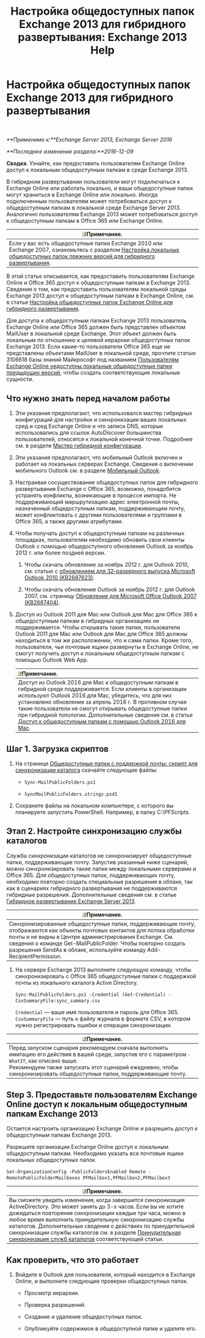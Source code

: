 ﻿---
title: 'Настройка общедоступных папок Exchange 2013 для гибридного развертывания: Exchange 2013 Help'
TOCTitle: Настройка общедоступных папок Exchange 2013 для гибридного развертывания
ms:assetid: b828520f-022c-4fcb-ab68-e1c330e87c33
ms:mtpsurl: https://technet.microsoft.com/ru-ru/library/Dn986544(v=EXCHG.150)
ms:contentKeyID: 65452464
ms.date: 04/30/2018
mtps_version: v=EXCHG.150
ms.translationtype: HT
---

# Настройка общедоступных папок Exchange 2013 для гибридного развертывания

 

_**Применимо к:**Exchange Server 2013, Exchange Server 2016_

_**Последнее изменение раздела:**2016-12-09_

**Сводка**. Узнайте, как предоставить пользователям Exchange Online доступ к локальным общедоступным папкам в среде Exchange 2013.

В гибридном развертывании пользователи могут подключаться к Exchange Online или работать локально, и ваши общедоступные папки могут храниться в Exchange Online или локально. Иногда подключенным пользователям может потребоваться доступ к общедоступным папкам в локальной среде Exchange Server 2013. Аналогично пользователям Exchange 2013 может потребоваться доступ к общедоступным папкам в Office 365 или Exchange Online.

<table>
<thead>
<tr class="header">
<th><img src="images/JJ126620.note(EXCHG.150).gif" title="Примечание" alt="Примечание" />Примечание.</th>
</tr>
</thead>
<tbody>
<tr class="odd">
<td>Если у вас есть общедоступные папки Exchange 2010 или Exchange 2007, ознакомьтесь с разделом <a href="configure-legacy-on-premises-public-folders-for-a-hybrid-deployment-exchange-2013-help.md">Настройка локальных общедоступных папок прежних версий для гибридного развертывания</a>.</td>
</tr>
</tbody>
</table>


В этой статье описывается, как предоставить пользователям Exchange Online и Office 365 доступ к общедоступным папкам в Exchange 2013. Сведения о том, как предоставить пользователям локальной среды Exchange 2013 доступ к общедоступным папкам в Exchange Online, см. в статье [Настройка общедоступных папок Exchange Online для гибридного развертывания](configure-exchange-online-public-folders-for-a-hybrid-deployment-exchange-2013-help.md).

Для доступа к общедоступным папкам Exchange 2013 пользователь Exchange Online или Office 365 должен быть представлен объектом MailUser в локальной среде Exchange. Этот объект должен быть локальным по отношению к целевой иерархии общедоступных папок Exchange 2013. Если какие-то пользователи Office 365 еще не представлены объектами MailUser в локальной среде, прочтите статью 3106618 базы знаний Майкрософт под названием [Пользователям Exchange Online недоступны локальные общедоступные папки предыдущих версий](https://go.microsoft.com/fwlink/p/?linkid=699451), чтобы создать соответствующие локальные сущности.

## Что нужно знать перед началом работы

1.  Эти указания предполагают, что использовался мастер гибридных конфигураций для настройки и синхронизации ваших локальных сред и сред Exchange Online и что записи DNS, которые использовались для ссылок AutoDiscover большинства пользователей, относятся к локальной конечной точке. Подробнее см. в разделе [Мастер гибридной конфигурации](https://technet.microsoft.com/ru-ru/library/hh529921\(v=exchg.150\)).

2.  Эти указания предполагают, что мобильный Outlook включен и работает на локальных серверах Exchange. Сведения о включении мобильного Outlook см. в разделе [Мобильный Outlook](outlook-anywhere-exchange-2013-help.md).

3.  Настраивая сосуществование общедоступных папок для гибридного развертывания Exchange с Office 365, возможно, понадобится устранять конфликты, возникающие в процессе импорта. Не поддерживающий маршрутизацию адрес электронной почты, назначенный общедоступным папкам, поддерживающим почту, может конфликтовать с другими пользователями и группами в Office 365, а также другими атрибутами.

4.  Чтобы получать доступ к общедоступным папкам на различных площадках, пользователям необходимо обновить свои клиенты Outlook с помощью общедоступного обновления Outlook за ноябрь 2012 г. или более поздней версии.
    
    1.  Чтобы скачать обновление за ноябрь 2012 г. для Outlook 2010, см. статью с [обновлением для 32-разрядного выпуска Microsoft Outlook 2010 (KB2687623)](https://www.microsoft.com/ru-ru/download/details.aspx?id=35702).
    
    2.  Чтобы скачать обновление Outlook за ноябрь 2012 г. для Outlook 2007, см. страницу [Обновление для Microsoft Office Outlook 2007 (KB2687404)](https://www.microsoft.com/ru-ru/download/details.aspx?id=35718).

5.  Доступ из Outlook 2011 для Mac или Outlook для Mac для Office 365 к общедоступным папкам в гибридных организациях не поддерживается. Чтобы открывать такие папки, пользователи Outlook 2011 для Mac или Outlook для Mac для Office 365 должны находиться в том же расположении, что и сами папки. Кроме того, пользователи, чьи почтовые ящики развернуты в Exchange Online, не смогут получить доступ к локальным общедоступным папкам с помощью Outlook Web App.
    
    <table>
    <thead>
    <tr class="header">
    <th><img src="images/JJ126620.note(EXCHG.150).gif" title="Примечание" alt="Примечание" />Примечание.</th>
    </tr>
    </thead>
    <tbody>
    <tr class="odd">
    <td>Доступ из Outlook 2016 для Mac к общедоступным папкам в гибридной среде поддерживается. Если клиенты в организации используют Outlook 2016 для Mac, убедитесь, что для них установлено обновление за апрель 2016 г. В противном случае такие пользователи не смогут открывать общедоступные папки при гибридной топологии. Дополнительные сведения см. в статье <a href="accessing-public-folders-with-outlook-2016-for-mac-exchange-2013-help.md">Доступ к общедоступным папкам с помощью Outlook 2016 для Mac</a>.</td>
    </tr>
    </tbody>
    </table>


## Шаг 1. Загрузка скриптов

1.  На странице [Общедоступные папки с поддержкой почты: скрипт для синхронизации каталога](https://www.microsoft.com/en-us/download/details.aspx?id=46381) скачайте следующие файлы:
    
      - `Sync-MailPublicFolders.ps1`
    
      - `SyncMailPublicFolders.strings.psd1`

2.  Сохраните файлы на локальном компьютере, с которого вы планируете запустить PowerShell. Например, в папку C:\\PFScripts.

## Этап 2. Настройте синхронизацию службы каталогов

Служба синхронизации каталогов не синхронизирует общедоступные папки, поддерживающие почту. Запустив указанный ниже сценарий, можно синхронизировать такие папки между локальными серверами и Office 365. Для общедоступных папок, поддерживающих почту, необходимо повторно создать специальные разрешения в облаке, так как в сценариях гибридного развертывания не поддерживаются гибридные разрешения. Дополнительные сведения см. в статье [Гибридное развертывание Exchange Server 2013](https://technet.microsoft.com/ru-ru/59e32000-4fcf-417f-a491-f1d8f9aeef9b\(exchg.150\)#doc).

<table>
<thead>
<tr class="header">
<th><img src="images/JJ126620.note(EXCHG.150).gif" title="Примечание" alt="Примечание" />Примечание.</th>
</tr>
</thead>
<tbody>
<tr class="odd">
<td>Синхронизированные общедоступные папки, поддерживающие почту, отображаются как объекты почтовых контактов для потока обработки почты и не видны в Центре администрирования Exchange. См. сведения о команде Get-MailPublicFolder. Чтобы повторно создать разрешения SendAs в облаке, используйте команду Add-RecipientPermission.</td>
</tr>
</tbody>
</table>


1.  На сервере Exchange 2013 выполните следующую команду, чтобы синхронизировать с Office 365 общедоступные папки с поддержкой почты из локального каталога Active Directory.
    
        Sync-MailPublicFolders.ps1 -Credential (Get-Credential) -CsvSummaryFile:sync_summary.csv
    
    `Credential` — ваше имя пользователя и пароль для Office 365. `CsvSummaryFile` — путь к файлу журнала в формате CSV, в котором нужно регистрировать ошибки и операции синхронизации.

<table>
<thead>
<tr class="header">
<th><img src="images/JJ126620.note(EXCHG.150).gif" title="Примечание" alt="Примечание" />Примечание.</th>
</tr>
</thead>
<tbody>
<tr class="odd">
<td>Перед запуском сценария рекомендуем сначала выполнить имитацию его действия в вашей среде, запустив его с параметром <code>-WhatIf</code>, как описано выше.<br />
Рекомендуем также запускать этот сценарий ежедневно, чтобы синхронизировать общедоступные папки, поддерживающие почту.</td>
</tr>
</tbody>
</table>


## Step 3. Предоставьте пользователям Exchange Online доступ к локальным общедоступным папкам Exchange 2013

Остается настроить организацию Exchange Online и разрешить доступ к общедоступным папкам Exchange 2013.

Разрешите организации Exchange Online доступ к локальным общедоступным папкам. Необходимо указать все почтовые ящики локальных общедоступных папок.

    Set-OrganizationConfig -PublicFoldersEnabled Remote -RemotePublicFolderMailboxes PFMailbox1,PFMailbox2,PFMailbox3

<table>
<thead>
<tr class="header">
<th><img src="images/JJ126620.note(EXCHG.150).gif" title="Примечание" alt="Примечание" />Примечание.</th>
</tr>
</thead>
<tbody>
<tr class="odd">
<td>Вы сможете увидеть изменения, когда завершится синхронизация ActiveDirectory. Это может занять до 3-х часов. Если вы не хотите дожидаться повторения синхронизации каждые три часа, можно в любое время выполнить принудительную синхронизацию службы каталогов. Дополнительные сведения о действиях по принудительной синхронизации службы каталогов см. в разделе <a href="http://technet.microsoft.com/ru-ru/library/jj151771.aspx">Принудительная синхронизация служб каталогов</a> соответствующей статьи.</td>
</tr>
</tbody>
</table>


## Как проверить, что это работает

1.  Войдите в Outlook для пользователя, который находится в Exchange Online, и выполните следующие проверки общедоступных папок.
    
      - Просмотр иерархии.
    
      - Проверка разрешений.
    
      - Создание и удаление общедоступных папок.
    
      - Опубликуйте содержимое в общедоступной папке и удалите его.

